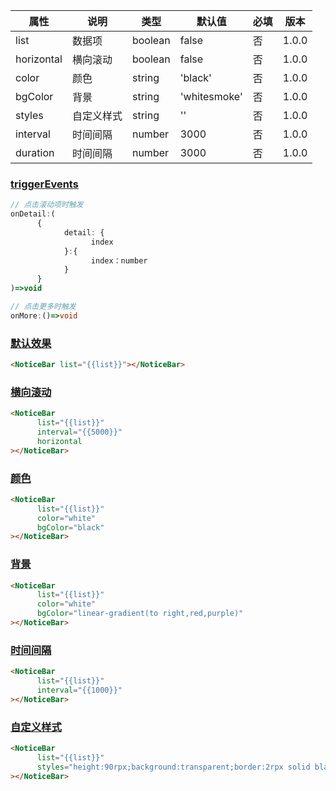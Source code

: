 | 属性 | 说明 | 类型 | 默认值 | 必填 | 版本 |
| - | - | - | - | - | - |
| list | 数据项 | boolean | false | 否 | 1.0.0 |
| horizontal | 横向滚动 | boolean | false | 否 | 1.0.0 |
| color | 颜色 | string | 'black' | 否 | 1.0.0 |
| bgColor | 背景 | string | 'whitesmoke' | 否 | 1.0.0 |
| styles | 自定义样式 | string | '' | 否 | 1.0.0 |
| interval | 时间间隔 | number | 3000 | 否 | 1.0.0 |
| duration | 时间间隔 | number | 3000 | 否 | 1.0.0 |

### [triggerEvents](#triggerEvents)

```typescript
// 点击滚动项时触发
onDetail:(
      {
            detail: {
                  index
            }:{
                  index：number
            }
      }
)=>void

// 点击更多时触发
onMore:()=>void
```

### [默认效果](#默认效果)

```html
<NoticeBar list="{{list}}"></NoticeBar>
```

### [横向滚动](#横向滚动)

```html
<NoticeBar 
      list="{{list}}"
      interval="{{5000}}"
      horizontal
></NoticeBar>
```

### [颜色](#颜色)

```html
<NoticeBar 
      list="{{list}}"
      color="white"
      bgColor="black"
></NoticeBar>
```

### [背景](#背景)

```html
<NoticeBar 
      list="{{list}}"
      color="white"
      bgColor="linear-gradient(to right,red,purple)"
></NoticeBar>
```

### [时间间隔](#时间间隔)

```html
<NoticeBar 
      list="{{list}}"
      interval="{{1000}}"
></NoticeBar>
```

### [自定义样式](#自定义样式)

```html
<NoticeBar 
      list="{{list}}"
      styles="height:90rpx;background:transparent;border:2rpx solid black;border-radius:30rpx;"
></NoticeBar>
```